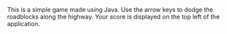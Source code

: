 This is a simple game made using Java.
Use the arrow keys to dodge the roadblocks along the highway.
Your score is displayed on the top left of the application.

